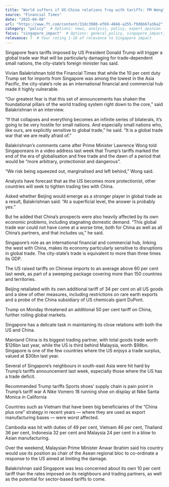 ```yaml
---
title: "World suffers if US-China relations fray with tariffs: PM Wong"
source: "Financial Times"
date: "2025-04-08" 
url: "https://www.ft.com/content/31dc3980-ef69-4046-a255-f9d6b67a36a2"
category: "policy"  # Options: news, analysis, policy, expert_opinion
focus: "singapore_impact"  # Options: general_policy, singapore_impact, asia_impact, global_economy
relevance: 7  # Your rating 1-10 of relevance to Singapore impact
---
```

Singapore fears tariffs imposed by US President Donald Trump will trigger a global trade war that will be particularly damaging for trade-dependent small nations, the city-state’s foreign minister has said.

Vivian Balakrishnan told the Financial Times that while the 10 per cent duty Trump set for imports from Singapore was among the lowest in the Asia Pacific, the city-state’s role as an international financial and commercial hub made it highly vulnerable.

“Our greatest fear is that this set of announcements has shaken the foundational pillars of the world trading system right down to the core,” said Balakrishnan in an interview.

“If that collapses and everything becomes an infinite series of bilaterals, it’s going to be very hostile for small nations. And especially small nations who, like ours, are explicitly sensitive to global trade,” he said. “It is a global trade war that we are really afraid of.”

Balakrishnan’s comments came after Prime Minister Lawrence Wong told Singaporeans in a video address last week that Trump’s tariffs marked the end of the era of globalisation and free trade and the dawn of a period that would be “more arbitrary, protectionist and dangerous”.

“We risk being squeezed out, marginalised and left behind,” Wong said.

Analysts have forecast that as the US becomes more protectionist, other countries will seek to tighten trading ties with China.

Asked whether Beijing would emerge as a stronger player in global trade as a result, Balakrishnan said: “At a superficial level, the answer is probably yes.”

But he added that China’s prospects were also heavily affected by its own economic problems, including stagnating domestic demand. “This global trade war could not have come at a worse time, both for China as well as all China’s partners, and that includes us,” he said.

Singapore’s role as an international financial and commercial hub, linking the west with China, makes its economy particularly sensitive to disruptions in global trade. The city-state’s trade is equivalent to more than three times its GDP.

The US raised tariffs on Chinese imports to an average above 60 per cent last week, as part of a sweeping package covering more than 150 countries and territories.

Beijing retaliated with its own additional tariff of 34 per cent on all US goods and a slew of other measures, including restrictions on rare earth exports and a probe of the China subsidiary of US chemicals giant DuPont.

Trump on Monday threatened an additional 50 per cent tariff on China, further roiling global markets.

Singapore has a delicate task in maintaining its close relations with both the US and China. 

Mainland China is its biggest trading partner, with total goods trade worth $126bn last year, while the US is third behind Malaysia, worth $98bn. Singapore is one of the few countries where the US enjoys a trade surplus, valued at $30bn last year.

Several of Singapore’s neighbours in south-east Asia were hit hard by Trump’s tariffs announcement last week, especially those where the US has a trade deficit.

Recommended
Trump tariffs
Sports shoes’ supply chain is pain point in Trump’s tariff war
A Nike Vomero 18 running shoe on display at Nike Santa Monica in California

Countries such as Vietnam that have been big beneficiaries of the “China plus one” strategy in recent years — where they are used as export manufacturing bases — were worst affected.

Cambodia was hit with duties of 49 per cent, Vietnam 46 per cent, Thailand 36 per cent, Indonesia 32 per cent and Malaysia 24 per cent in a blow to Asian manufacturing.

Over the weekend, Malaysian Prime Minister Anwar Ibrahim said his country would use its position as chair of the Asean regional bloc to co-ordinate a response to the US aimed at limiting the damage.

Balakrishnan said Singapore was less concerned about its own 10 per cent tariff than the rates imposed on its neighbours and trading partners, as well as the potential for sector-based tariffs to come.
